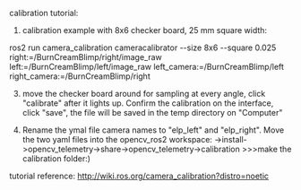 calibration tutorial:

1. calibration example with 8x6 checker board, 25 mm square width:
   
ros2 run camera_calibration cameracalibrator --size 8x6 --square 0.025 right:=/BurnCreamBlimp/right/image_raw left:=/BurnCreamBlimp/left/image_raw left_camera:=/BurnCreamBlimp/left right_camera:=/BurnCreamBlimp/right

3. move the checker board around for sampling at every angle, click "calibrate" after it lights up. Confirm the calibration on the interface, click "save", the file will be saved in the temp directory on "Computer"

4. Rename the ymal file camera names to "elp_left" and "elp_right". Move the two yaml files into the opencv_ros2 workspace:
    ->install->opencv_telemetry->share->opencv_telemetry->calibration   >>>make the calibration folder:) 



tutorial reference: http://wiki.ros.org/camera_calibration?distro=noetic

